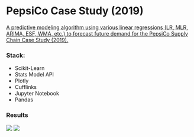 # PepsiCo Case Study (2019)

<a href='https://justahuman1.github.io/'>
A predictive modeling algorithm using various linear regressions (LR, MLR, ARIMA, ESF, WMA, etc.) to forecast future demand
for the PepsiCo Supply Chain Case Study (2019).
</a>


### Stack:
  - Scikit-Learn
  - Stats Model API
  - Plotly
  - Cufflinks
  - Jupyter Notebook
  - Pandas

  
### Results

<img src='https://i.imgur.com/y1WNSIU.png'>


<img src='https://i.imgur.com/sUFfcfX.png'>
